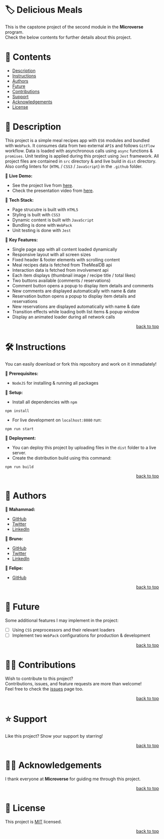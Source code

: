 <a name="title"></a>

<!-- TITLE -->

# 🏷️ Delicious Meals

This is the capstone project of the second module in the **Microverse** program.
<br/>
Check the below contents for further details about this project.

<!-- CONTENTS -->

# 📗 Contents

- [Description](#description)
- [Instructions](#instructions)
- [Authors](#authors)
- [Future](#future)
- [Contributions](#contributions)
- [Support](#support)
- [Acknowledgements](#acknowledgements)
- [License](#license)

<!-- DESCRIPTION -->

<a name="description"></a>

# 📖 Description

This project is a simple meal recipes app with `ES6` modules and bundled with `WebPack`.
It consumes data from two external `API`s and follows `GitFlow` workflow.
Data is loaded with asynchronous calls using `async` functions & `promises`.
Unit testing is applied during this project using `Jest` framework.
All project files are contained in `src` directory & and live build in `dist` directory.
Also config linters for (`HTML` / `CSS3` / `JavaScript`) in the `.github` folder.

📌 **Live Demo:**
- See the project live from [here](https://mahammad-mostafa.github.io/delicious-meals-app/dist).
- Check the presentation video from [here](https://drive.google.com/file/d/1iQXqlGEEQ7VRIuIBgGGwm4gcyA74OB6O).

📌 **Tech Stack:**
- Page strucutre is built with `HTML5`
- Styling is built with `CSS3`
- Dynamic content is built with `JavaScript`
- Bundling is done with `WebPack`
- Unit testing is done with `Jest`

📌 **Key Features:**
- Single page app with all content loaded dynamically
- Responsive layout with all screen sizes
- Fixed header & footer elements with scrolling content
- Meal recipes data is fetched from TheMealDB api
- Interaction data is fetched from involvement api
- Each item displays (thumbnail image / recipe title / total likes)
- Two buttons available (comments / reservations)
- Comment button opens a popup to display item details and comments
- New comments are displayed automatically with name & date
- Reservation button opens a popup to display item details and reservations
- New reservations are displayed automatically with name & date
- Transition effects while loading both list items & popup window
- Display an animated loader during all network calls
 
<p align="right"><a href="#title">back to top</a></p>

<!-- INSTRUCTIONS -->

<a name="instructions"></a>

# 🛠️ Instructions

You can easily download or fork this repository and work on it immadiately!

📌 **Prerequisites:**
- `NodeJS` for installing & running all packages 

📌 **Setup:**
- Install all dependencies with `npm`
```
npm install
```
- For live development on `localhost:8080` run:
```
npm run start
```

📌 **Deployment:**
- You can deploy this project by uploading files in the `dist` folder to a live server.
- Create the distribution build using this command:
```
npm run build
```

<p align="right"><a href="#title">back to top</a></p>

<!-- AUTHORS -->

<a name="authors"></a>

# 👥 Authors

📌 **Mahammad:**
- [GitHub](https://github.com/mahammad-mostafa)
- [Twitter](https://twitter.com/mahammad_mostfa)
- [LinkedIn](https://linkedin.com/in/mahammad-mostafa)

📌 **Bruno:**
- [GitHub](https://github.com/kambereBr)
- [Twitter](https://twitter.com/kambereBr)
- [LinkedIn](https://www.linkedin.com/in/bruno-kambere-399447138/)

📌 **Felipe:**
- [GitHub](https://github.com/Felipe-Perez-Ferraro)

<p align="right"><a href="#title">back to top</a></p>

<!-- FUTURE -->

<a name="future"></a>

# 🔭 Future

Some additional features I may implement in the project:
- [ ] Using `CSS` preprocessors and their relevant loaders
- [ ] Implement two `WebPack` configurations for production & development

<p align="right"><a href="#title">back to top</a></p>

<!-- CONTRIBUTIONS -->

<a name="contributions"></a>

# 🤝🏻 Contributions

Wish to contribute to this project?
<br/>
Contributions, issues, and feature requests are more than welcome!
<br/>
Feel free to check the [issues](../../issues) page too.

<p align="right"><a href="#title">back to top</a></p>

<!-- SUPPORT -->

<a name="support"></a>

# ⭐️ Support

Like this project? Show your support by starring!

<p align="right"><a href="#title">back to top</a></p>

<!-- ACKNOWLEDGEMENTS -->

<a name="acknowledgements"></a>

# 🙏🏻 Acknowledgements

I thank everyone at **Microverse** for guiding me through this project.

<p align="right"><a href="#title">back to top</a></p>

<!-- LICENSE -->

<a name="license"></a>

# 📝 License

This project is [MIT](LICENSE.md) licensed.

<p align="right"><a href="#title">back to top</a></p>
